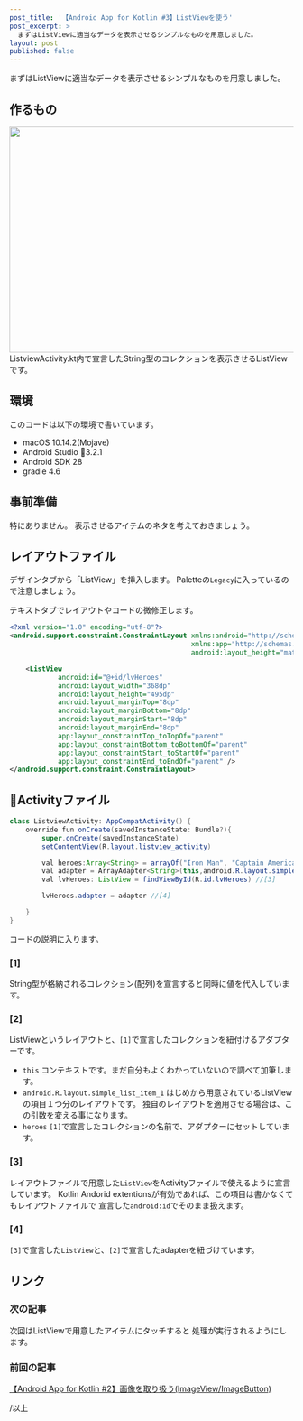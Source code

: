 ```yaml
---
post_title: '【Android App for Kotlin #3】ListViewを使う'
post_excerpt: >
  まずはListViewに適当なデータを表示させるシンプルなものを用意しました。
layout: post
published: false
---
```


まずはListViewに適当なデータを表示させるシンプルなものを用意しました。

<!--more-->
## 作るもの

<img src="https://blog.killinsun.com/wp-content/uploads/2019/01/02_imgView_Button.gif" alt="" width="640" height="400" class="alignnone size-full wp-image-403" />
ListviewActivity.kt内で宣言したString型のコレクションを表示させるListViewです。

## 環境

このコードは以下の環境で書いています。

- macOS 10.14.2(Mojave)
- Android Studio 3.2.1
- Android SDK 28
- gradle 4.6

## 事前準備

特にありません。
表示させるアイテムのネタを考えておきましょう。

## レイアウトファイル

デザインタブから「ListView」を挿入します。
Paletteの`Legacy`に入っているので注意しましょう。


テキストタブでレイアウトやコードの微修正します。

```xml
<?xml version="1.0" encoding="utf-8"?>
<android.support.constraint.ConstraintLayout xmlns:android="http://schemas.android.com/apk/res/android"
                                             xmlns:app="http://schemas.android.com/apk/res-auto" xmlns:tools="http://schemas.android.com/tools" android:layout_width="match_parent"
                                             android:layout_height="match_parent">

    <ListView
            android:id="@+id/lvHeroes"
            android:layout_width="368dp"
            android:layout_height="495dp"
            android:layout_marginTop="8dp"
            android:layout_marginBottom="8dp"
            android:layout_marginStart="8dp"
            android:layout_marginEnd="8dp"
            app:layout_constraintTop_toTopOf="parent"
            app:layout_constraintBottom_toBottomOf="parent"
            app:layout_constraintStart_toStartOf="parent"
            app:layout_constraintEnd_toEndOf="parent" />
</android.support.constraint.ConstraintLayout>
```

## Activityファイル

```Java
class ListviewActivity: AppCompatActivity() {
    override fun onCreate(savedInstanceState: Bundle?){
        super.onCreate(savedInstanceState)
        setContentView(R.layout.listview_activity)

        val heroes:Array<String> = arrayOf("Iron Man", "Captain America", "Thor") //[1]
        val adapter = ArrayAdapter<String>(this,android.R.layout.simple_list_item_1, heroes) //[2]
        val lvHeroes: ListView = findViewById(R.id.lvHeroes) //[3]

        lvHeroes.adapter = adapter //[4]

    }
}
```

コードの説明に入ります。

### [1]

String型が格納されるコレクション(配列)を宣言すると同時に値を代入しています。

### [2]

ListViewというレイアウトと、`[1]`で宣言したコレクションを紐付けるアダプターです。

- `this`
    コンテキストです。まだ自分もよくわかっていないので調べて加筆します。
- `android.R.layout.simple_list_item_1`
    はじめから用意されているListViewの項目１つ分のレイアウトです。
    独自のレイアウトを適用させる場合は、この引数を変える事になります。
- `heroes`
    `[1]`で宣言したコレクションの名前で、アダプターにセットしています。

### [3]

レイアウトファイルで用意した`ListView`をActivityファイルで使えるように宣言しています。
Kotlin Andorid extentionsが有効であれば、この項目は書かなくてもレイアウトファイルで
宣言した`android:id`でそのまま扱えます。

### [4]

`[3]`で宣言した`ListView`と、`[2]`で宣言したadapterを紐づけています。

## リンク

### 次の記事

次回はListViewで用意したアイテムにタッチすると
処理が実行されるようにします。

### 前回の記事
<a href="https://blog.killinsun.com/?p=400">【Android App for Kotlin #2】画像を取り扱う(ImageView/ImageButton)</a>


/以上